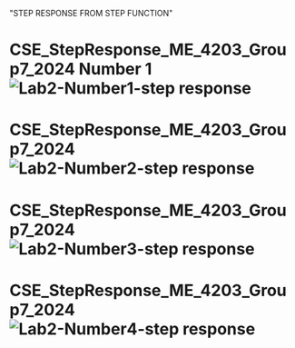 "STEP RESPONSE FROM STEP FUNCTION"
# CSE_StepResponse_ME_4203_Group7_2024 Number 1![Lab2-Number1-step response](https://github.com/Dekudeks/CSE_StepResponse_ME_4203_Group7_2024/assets/161009651/fbfe2963-b1b1-4ed2-8c1e-109af34a7826)
# CSE_StepResponse_ME_4203_Group7_2024![Lab2-Number2-step response](https://github.com/Dekudeks/CSE_StepResponse_ME_4203_Group7_2024/assets/161009651/815e6691-44cc-4b29-9c57-6e3c7592eb82)
# CSE_StepResponse_ME_4203_Group7_2024![Lab2-Number3-step response](https://github.com/Dekudeks/CSE_StepResponse_ME_4203_Group7_2024/assets/160557228/7ef3ba57-9138-4c18-adba-d09fd09535d9)
# CSE_StepResponse_ME_4203_Group7_2024![Lab2-Number4-step response](https://github.com/Dekudeks/CSE_StepResponse_ME_4203_Group7_2024/assets/160557228/036a9a87-44d0-4bbb-8144-dd8a4cebbb00)


